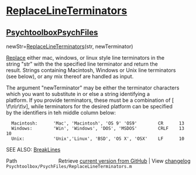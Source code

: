 # [ReplaceLineTerminators](ReplaceLineTerminators)
## [Psychtoolbox](Psychtoolbox)[PsychFiles](PsychFiles)

newStr=[ReplaceLineTerminators](ReplaceLineTerminators)(str, newTerminator)  
  
[Replace](Replace) either mac, windows, or linux style line terminators in the  
string "str" with the the specified line terminator and return the  
result. Strings containing Macintosh, Windows or Unix line terminators  
(see below), or any mix thereof are handled as input.  
  
The argument "newTerminator" may be either the terminator characters  
which you want to substitute in or else a string identifying a   
platform. If you provide terminators, these must be a combination of [  
\f\n\r\t\v], while terminators for the desired platform can be specified  
by the identifiers in teh middle column below:  
  
      Macintosh:      'Mac', 'Macintosh', 'OS 9' 'OS9'        CR      13  
      Windows:        'Win', 'Windows', 'DOS', 'MSDOS'        CRLF    13 10  
      Unix:           'Unix','Linux', 'BSD', 'OS X', 'OSX'    LF      10  
  
SEE ALSO: [BreakLines](BreakLines)  




<div class="code_header" style="text-align:right;">
  <span style="float:left;">Path&nbsp;&nbsp;</span> <span class="counter">Retrieve <a href=
  "https://raw.github.com/Psychtoolbox-3/Psychtoolbox-3/beta/Psychtoolbox/PsychFiles/ReplaceLineTerminators.m">current version from GitHub</a> | View <a href=
  "https://github.com/Psychtoolbox-3/Psychtoolbox-3/commits/beta/Psychtoolbox/PsychFiles/ReplaceLineTerminators.m">changelog</a></span>
</div>
<div class="code">
  <code>Psychtoolbox/PsychFiles/ReplaceLineTerminators.m</code>
</div>

